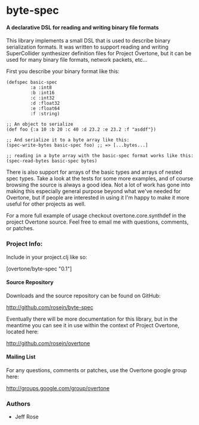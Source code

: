   byte-spec
==============

#### A declarative DSL for reading and writing binary file formats

This library implements a small DSL that is used to describe binary
serialization formats.  It was written to support reading and writing
SuperCollider synthesizer definition files for Project Overtone, but it can be
used for many binary file formats, network packets, etc...

First you describe your binary format like this:

    (defspec basic-spec
             :a :int8
             :b :int16
             :c :int32
             :d :float32
             :e :float64
             :f :string)
    
    ;; An object to serialize
    (def foo {:a 10 :b 20 :c 40 :d 23.2 :e 23.2 :f "asddf"})
    
    ;; And serialize it to a byte array like this:
    (spec-write-bytes basic-spec foo) ;; => [...bytes...]
    
    ;; reading in a byte array with the basic-spec format works like this:
    (spec-read-bytes basic-spec bytes)

There is also support for arrays of the basic types and arrays of nested spec
types.  Take a look at the tests for some more examples, and of course browsing
the source is always a good idea.  Not a lot of work has gone into making this
especially general purpose beyond what we've needed for Overtone, but if people
are interested in using it I'm happy to make it more useful for other projects
as well.

For a more full example of usage checkout overtone.core.synthdef in the project
Overtone source.  Feel free to email me with questions, comments, or patches.

### Project Info:

Include in your project.clj like so:

  [overtone/byte-spec "0.1"]

#### Source Repository
Downloads and the source repository can be found on GitHub:

  http://github.com/rosejn/byte-spec

Eventually there will be more documentation for this library, but in the
meantime you can see it in use within the context of Project Overtone, located
here:

  http://github.com/rosejn/overtone

#### Mailing List

For any questions, comments or patches, use the Overtone google group here:

http://groups.google.com/group/overtone

### Authors

* Jeff Rose
